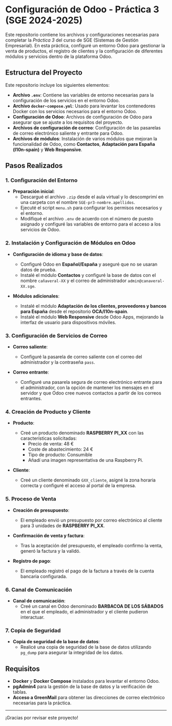 # Configuración de Odoo - Práctica 3 (SGE 2024-2025)

Este repositorio contiene los archivos y configuraciones necesarias para completar la *Práctica 3* del curso de SGE (Sistemas de Gestión Empresarial). En esta práctica, configuré un entorno Odoo para gestionar la venta de productos, el registro de clientes y la configuración de diferentes módulos y servicios dentro de la plataforma Odoo.

## Estructura del Proyecto

Este repositorio incluye los siguientes elementos:

- **Archivo `.env`**: Contiene las variables de entorno necesarias para la configuración de los servicios en el entorno Odoo.
- **Archivo `docker-compose.yml`**: Usado para levantar los contenedores Docker con los servicios necesarios para el entorno Odoo.
- **Configuración de Odoo**: Archivos de configuración de Odoo para asegurar que se ajuste a los requisitos del proyecto.
- **Archivos de configuración de correo**: Configuración de las pasarelas de correo electrónico saliente y entrante para Odoo.
- **Archivos de módulos**: Instalación de varios módulos que mejoran la funcionalidad de Odoo, como **Contactos**, **Adaptación para España (l10n-spain)** y **Web Responsive**.

## Pasos Realizados

### 1. Configuración del Entorno

- **Preparación inicial**:
  - Descargué el archivo `.zip` desde el aula virtual y lo descomprimí en una carpeta con el nombre `SGE-pr3-nombre.apellidos`.
  - Ejecuté el script `menu.sh` para configurar los permisos necesarios y el entorno.
  - Modifiqué el archivo `.env` de acuerdo con el número de puesto asignado y configuré las variables de entorno para el acceso a los servicios de Odoo.

### 2. Instalación y Configuración de Módulos en Odoo

- **Configuración de idioma y base de datos**:
  - Configuré Odoo en **Español/España** y aseguré que no se usaran datos de prueba.
  - Instalé el módulo **Contactos** y configuré la base de datos con el nombre `cañaveral-XX` y el correo de administrador `admin@canaveral-XX.sge`.

- **Módulos adicionales**:
  - Instalé el módulo **Adaptación de los clientes, proveedores y bancos para España** desde el repositorio **OCA/l10n-spain**.
  - Instalé el módulo **Web Responsive** desde Odoo Apps, mejorando la interfaz de usuario para dispositivos móviles.

### 3. Configuración de Servicios de Correo

- **Correo saliente**: 
  - Configuré la pasarela de correo saliente con el correo del administrador y la contraseña `pass`.
  
- **Correo entrante**: 
  - Configuré una pasarela segura de correo electrónico entrante para el administrador, con la opción de mantener los mensajes en el servidor y que Odoo cree nuevos contactos a partir de los correos entrantes.

### 4. Creación de Producto y Cliente

- **Producto**:
  - Creé un producto denominado **RASPBERRY PI_XX** con las características solicitadas: 
    - Precio de venta: 48 €
    - Coste de abastecimiento: 24 €
    - Tipo de producto: Consumible
    - Añadí una imagen representativa de una Raspberry Pi.

- **Cliente**:
  - Creé un cliente denominado `GXX_cliente`, asigné la zona horaria correcta y configuré el acceso al portal de la empresa.
  
### 5. Proceso de Venta

- **Creación de presupuesto**:
  - El empleado envió un presupuesto por correo electrónico al cliente para 3 unidades de **RASPBERRY PI_XX**.
  
- **Confirmación de venta y factura**:
  - Tras la aceptación del presupuesto, el empleado confirmo la venta, generó la factura y la validó.
  
- **Registro de pago**:
  - El empleado registró el pago de la factura a través de la cuenta bancaria configurada.

### 6. Canal de Comunicación

- **Canal de comunicación**: 
  - Creé un canal en Odoo denominado **BARBACOA DE LOS SÁBADOS** en el que el empleado, el administrador y el cliente pudieron interactuar.

### 7. Copia de Seguridad

- **Copia de seguridad de la base de datos**:
  - Realicé una copia de seguridad de la base de datos utilizando `pg_dump` para asegurar la integridad de los datos.


## Requisitos

- **Docker** y **Docker Compose** instalados para levantar el entorno Odoo.
- **pgAdmin4** para la gestión de la base de datos y la verificación de tablas.
- **Acceso a GreenMail** para obtener las direcciones de correo electrónico necesarias para la práctica.


---

¡Gracias por revisar este proyecto!